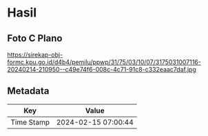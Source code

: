 # Hasil

## Foto C Plano

https://sirekap-obj-formc.kpu.go.id/d4b4/pemilu/ppwp/31/75/03/10/07/3175031007116-20240214-210950--c49e74f6-008c-4c71-91c8-c332eaac7daf.jpg


## Metadata

| Key        | Value               |
| ---------- | ------------------- |
| Time Stamp | 2024-02-15 07:00:44 |



